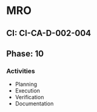 # MRO

## CI: CI-CA-D-002-004
## Phase: 10

### Activities
- Planning
- Execution
- Verification
- Documentation
